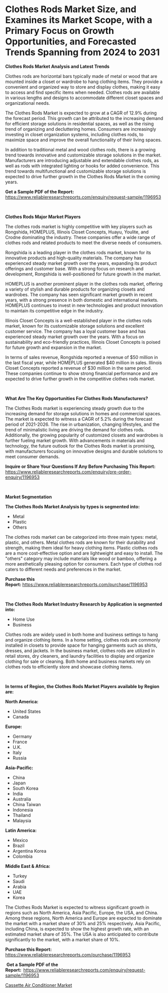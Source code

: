 <p><h1>Clothes Rods Market Size, and Examines its Market Scope, with a Primary Focus on Growth Opportunities, and Forecasted Trends Spanning from 2024 to 2031</h1></p><p><strong>Clothes Rods Market Analysis and Latest Trends</strong></p>
<p><p>Clothes rods are horizontal bars typically made of metal or wood that are mounted inside a closet or wardrobe to hang clothing items. They provide a convenient and organized way to store and display clothes, making it easy to access and find specific items when needed. Clothes rods are available in various lengths and designs to accommodate different closet spaces and organizational needs.</p><p>The Clothes Rods Market is expected to grow at a CAGR of 12.9% during the forecast period. This growth can be attributed to the increasing demand for efficient storage solutions in residential spaces, as well as the rising trend of organizing and decluttering homes. Consumers are increasingly investing in closet organization systems, including clothes rods, to maximize space and improve the overall functionality of their living spaces.</p><p>In addition to traditional metal and wood clothes rods, there is a growing trend towards innovative and customizable storage solutions in the market. Manufacturers are introducing adjustable and extendable clothes rods, as well as rods with integrated lighting or hooks for added convenience. This trend towards multifunctional and customizable storage solutions is expected to drive further growth in the Clothes Rods Market in the coming years.</p></p>
<p><strong>Get a Sample PDF of the Report:&nbsp;</strong> <a href="https://www.reliableresearchreports.com/enquiry/request-sample/1196953">https://www.reliableresearchreports.com/enquiry/request-sample/1196953</a></p>
<p>&nbsp;</p>
<p><strong>Clothes Rods Major Market Players</strong></p>
<p><p>The clothes rods market is highly competitive with key players such as Rongshida, HOMEPLUS, Illinois Closet Concepts, Huayu, Youlite, and Crodne dominating the industry. These companies offer a wide range of clothes rods and related products to meet the diverse needs of consumers.</p><p>Rongshida is a leading player in the clothes rods market, known for its innovative products and high-quality materials. The company has experienced steady market growth over the years, expanding its product offerings and customer base. With a strong focus on research and development, Rongshida is well-positioned for future growth in the market.</p><p>HOMEPLUS is another prominent player in the clothes rods market, offering a variety of stylish and durable products for organizing closets and wardrobes. The company has seen significant market growth in recent years, with a strong presence in both domestic and international markets. HOMEPLUS continues to invest in new technologies and product innovation to maintain its competitive edge in the industry.</p><p>Illinois Closet Concepts is a well-established player in the clothes rods market, known for its customizable storage solutions and excellent customer service. The company has a loyal customer base and has experienced steady market growth over the years. With a focus on sustainability and eco-friendly practices, Illinois Closet Concepts is poised for future growth and expansion in the market.</p><p>In terms of sales revenue, Rongshida reported a revenue of $50 million in the last fiscal year, while HOMEPLUS generated $40 million in sales. Illinois Closet Concepts reported a revenue of $30 million in the same period. These companies continue to show strong financial performance and are expected to drive further growth in the competitive clothes rods market.</p></p>
<p>&nbsp;</p>
<p><strong>What Are The Key Opportunities For Clothes Rods Manufacturers?</strong></p>
<p><p>The Clothes Rods market is experiencing steady growth due to the increasing demand for storage solutions in homes and commercial spaces. The market is expected to witness a CAGR of 5.2% during the forecast period of 2021-2026. The rise in urbanization, changing lifestyles, and the trend of minimalistic living are driving the demand for clothes rods. Additionally, the growing popularity of customized closets and wardrobes is further fueling market growth. With advancements in materials and technology, the future outlook for the Clothes Rods market is promising, with manufacturers focusing on innovative designs and durable solutions to meet consumer demands.</p></p>
<p><strong>Inquire or Share Your Questions If Any Before Purchasing This Report:</strong> <a href="https://www.reliableresearchreports.com/enquiry/pre-order-enquiry/1196953">https://www.reliableresearchreports.com/enquiry/pre-order-enquiry/1196953</a></p>
<p>&nbsp;</p>
<p><strong>Market Segmentation</strong></p>
<p><strong>The Clothes Rods Market Analysis by types is segmented into:</strong></p>
<p><ul><li>Metal</li><li>Plastic</li><li>Others</li></ul></p>
<p><p>The clothes rods market can be categorized into three main types: metal, plastic, and others. Metal clothes rods are known for their durability and strength, making them ideal for heavy clothing items. Plastic clothes rods are a more cost-effective option and are lightweight and easy to install. The "others" category may include materials like wood or bamboo, offering a more aesthetically pleasing option for consumers. Each type of clothes rod caters to different needs and preferences in the market.</p></p>
<p><strong>Purchase this Report:&nbsp;</strong><a href="https://www.reliableresearchreports.com/purchase/1196953">https://www.reliableresearchreports.com/purchase/1196953</a></p>
<p>&nbsp;</p>
<p><strong>The Clothes Rods Market Industry Research by Application is segmented into:</strong></p>
<p><ul><li>Home Use</li><li>Business</li></ul></p>
<p><p>Clothes rods are widely used in both home and business settings to hang and organize clothing items. In a home setting, clothes rods are commonly installed in closets to provide space for hanging garments such as shirts, dresses, and jackets. In the business market, clothes rods are utilized in retail stores, dry cleaners, and laundry facilities to display and organize clothing for sale or cleaning. Both home and business markets rely on clothes rods to efficiently store and showcase clothing items.</p></p>
<p>&nbsp;</p>
<p><strong>In terms of Region, the Clothes Rods Market Players available by Region are:</strong></p>
<p>
    <p> <strong> North America: </strong>
        <ul>
            <li>United States</li>
            <li>Canada</li>
        </ul>
        </p> 
    <p> <strong> Europe: </strong>
        <ul>
            <li>Germany</li>
            <li>France</li>
            <li>U.K.</li>
            <li>Italy</li>
            <li>Russia</li>
        </ul>
        </p> 
    <p> <strong> Asia-Pacific: </strong>
        <ul>
            <li>China</li>
            <li>Japan</li>
            <li>South Korea</li>
            <li>India</li>
            <li>Australia</li>
            <li>China Taiwan</li>
            <li>Indonesia</li>
            <li>Thailand</li>
            <li>Malaysia</li>
        </ul>
        </p> 
    <p> <strong> Latin America: </strong>
        <ul>
            <li>Mexico</li>
            <li>Brazil</li>
            <li>Argentina Korea</li>
            <li>Colombia</li>
        </ul>
        </p> 
    <p> <strong> Middle East & Africa: </strong>
        <ul>
            <li>Turkey</li>
            <li>Saudi</li>
            <li>Arabia</li>
            <li>UAE</li>
            <li>Korea</li>
        </ul>
    </p>
    </p>
<p><p>The Clothes Rods Market is expected to witness significant growth in regions such as North America, Asia Pacific, Europe, the USA, and China. Among these regions, North America and Europe are expected to dominate the market with a market share of 30% and 25% respectively. Asia Pacific, including China, is expected to show the highest growth rate, with an estimated market share of 35%. The USA is also anticipated to contribute significantly to the market, with a market share of 10%.</p></p>
<p><strong>Purchase this Report: </strong><a href="https://www.reliableresearchreports.com/purchase/1196953">https://www.reliableresearchreports.com/purchase/1196953</a></p>
<p>&nbsp;<strong>Get a Sample PDF of the Report:&nbsp;&nbsp;</strong><a href="https://www.reliableresearchreports.com/enquiry/request-sample/1196953">https://www.reliableresearchreports.com/enquiry/request-sample/1196953</a></p>
<p><strong></strong></p>
<p><p><a href="https://github.com/RichRobinson5/Market-Research-Report-List-4/blob/main/cassette-air-conditioner-market.md">Cassette Air Conditioner Market</a></p></p>
